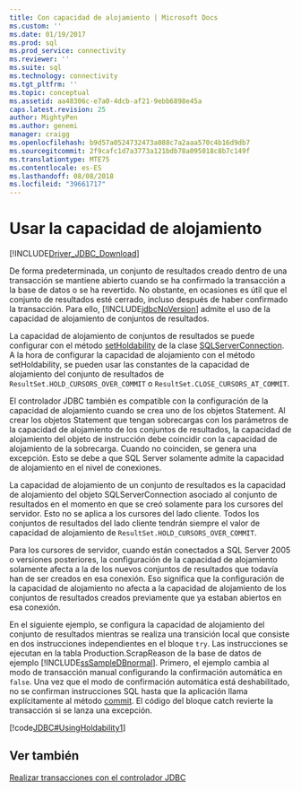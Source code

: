 ```yaml
---
title: Con capacidad de alojamiento | Microsoft Docs
ms.custom: ''
ms.date: 01/19/2017
ms.prod: sql
ms.prod_service: connectivity
ms.reviewer: ''
ms.suite: sql
ms.technology: connectivity
ms.tgt_pltfrm: ''
ms.topic: conceptual
ms.assetid: aa48306c-e7a0-4dcb-af21-9ebb6898e45a
caps.latest.revision: 25
author: MightyPen
ms.author: genemi
manager: craigg
ms.openlocfilehash: b9d57a0524732473a088c7a2aaa570c4b16d9db7
ms.sourcegitcommit: 2f9cafc1d7a3773a121bdb78a095018c8b7c149f
ms.translationtype: MTE75
ms.contentlocale: es-ES
ms.lasthandoff: 08/08/2018
ms.locfileid: "39661717"
---
```

# <a name="using-holdability"></a>Usar la capacidad de alojamiento

[!INCLUDE[Driver_JDBC_Download](../../includes/driver_jdbc_download.md)]

De forma predeterminada, un conjunto de resultados creado dentro de una transacción se mantiene abierto cuando se ha confirmado la transacción a la base de datos o se ha revertido. No obstante, en ocasiones es útil que el conjunto de resultados esté cerrado, incluso después de haber confirmado la transacción. Para ello, [!INCLUDE[jdbcNoVersion](../../includes/jdbcnoversion_md.md)] admite el uso de la capacidad de alojamiento de conjuntos de resultados.

La capacidad de alojamiento de conjuntos de resultados se puede configurar con el método [setHoldability](../../connect/jdbc/reference/setholdability-method-sqlserverconnection.md) de la clase [SQLServerConnection](../../connect/jdbc/reference/sqlserverconnection-class.md). A la hora de configurar la capacidad de alojamiento con el método setHoldability, se pueden usar las constantes de la capacidad de alojamiento del conjunto de resultados de `ResultSet.HOLD_CURSORS_OVER_COMMIT` o `ResultSet.CLOSE_CURSORS_AT_COMMIT`.

El controlador JDBC también es compatible con la configuración de la capacidad de alojamiento cuando se crea uno de los objetos Statement. Al crear los objetos Statement que tengan sobrecargas con los parámetros de la capacidad de alojamiento de los conjuntos de resultados, la capacidad de alojamiento del objeto de instrucción debe coincidir con la capacidad de alojamiento de la sobrecarga. Cuando no coinciden, se genera una excepción. Esto se debe a que SQL Server solamente admite la capacidad de alojamiento en el nivel de conexiones.

La capacidad de alojamiento de un conjunto de resultados es la capacidad de alojamiento del objeto SQLServerConnection asociado al conjunto de resultados en el momento en que se creó solamente para los cursores del servidor. Esto no se aplica a los cursores del lado cliente. Todos los conjuntos de resultados del lado cliente tendrán siempre el valor de capacidad de alojamiento de `ResultSet.HOLD_CURSORS_OVER_COMMIT`.

Para los cursores de servidor, cuando están conectados a SQL Server 2005 o versiones posteriores, la configuración de la capacidad de alojamiento solamente afecta a la de los nuevos conjuntos de resultados que todavía han de ser creados en esa conexión. Eso significa que la configuración de la capacidad de alojamiento no afecta a la capacidad de alojamiento de los conjuntos de resultados creados previamente que ya estaban abiertos en esa conexión.

En el siguiente ejemplo, se configura la capacidad de alojamiento del conjunto de resultados mientras se realiza una transición local que consiste en dos instrucciones independientes en el bloque `try`. Las instrucciones se ejecutan en la tabla Production.ScrapReason de la base de datos de ejemplo [!INCLUDE[ssSampleDBnormal](../../includes/sssampledbnormal_md.md)]. Primero, el ejemplo cambia al modo de transacción manual configurando la confirmación automática en `false`. Una vez que el modo de confirmación automática está deshabilitado, no se confirman instrucciones SQL hasta que la aplicación llama explícitamente al método [commit](../../connect/jdbc/reference/commit-method-sqlserverconnection.md). El código del bloque catch revierte la transacción si se lanza una excepción.

[!code[JDBC#UsingHoldability1](../../connect/jdbc/codesnippet/Java/using-holdability_1.java)]

## <a name="see-also"></a>Ver también

[Realizar transacciones con el controlador JDBC](../../connect/jdbc/performing-transactions-with-the-jdbc-driver.md)
